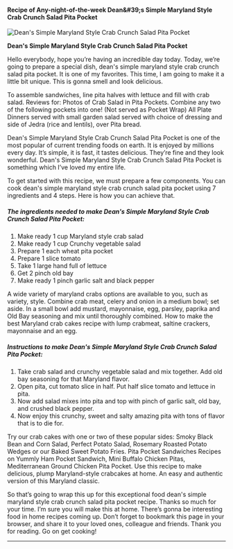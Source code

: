             

#### Recipe of Any-night-of-the-week Dean&amp;#39;s Simple Maryland Style Crab Crunch Salad Pita Pocket

![Dean's Simple Maryland Style Crab Crunch Salad Pita Pocket](https://img-global.cpcdn.com/recipes/5378909589733376/751x532cq70/deans-simple-maryland-style-crab-crunch-salad-pita-pocket-recipe-main-photo.jpg)

**Dean's Simple Maryland Style Crab Crunch Salad Pita Pocket**

Hello everybody, hope you’re having an incredible day today. Today, we’re going to prepare a special dish, dean's simple maryland style crab crunch salad pita pocket. It is one of my favorites. This time, I am going to make it a little bit unique. This is gonna smell and look delicious.

To assemble sandwiches, line pita halves with lettuce and fill with crab salad. Reviews for: Photos of Crab Salad in Pita Pockets. Combine any two of the following pockets into one! (Not served as Pocket Wrap) All Plate Dinners served with small garden salad served with choice of dressing and side of Jedra (rice and lentils), over Pita bread.

Dean's Simple Maryland Style Crab Crunch Salad Pita Pocket is one of the most popular of current trending foods on earth. It is enjoyed by millions every day. It’s simple, it is fast, it tastes delicious. They’re fine and they look wonderful. Dean's Simple Maryland Style Crab Crunch Salad Pita Pocket is something which I’ve loved my entire life.

To get started with this recipe, we must prepare a few components. You can cook dean's simple maryland style crab crunch salad pita pocket using 7 ingredients and 4 steps. Here is how you can achieve that.

##### The ingredients needed to make Dean's Simple Maryland Style Crab Crunch Salad Pita Pocket:

1.  Make ready 1 cup Maryland style crab salad
2.  Make ready 1 cup Crunchy vegetable salad
3.  Prepare 1 each wheat pita pocket
4.  Prepare 1 slice tomato
5.  Take 1 large hand full of lettuce
6.  Get 2 pinch old bay
7.  Make ready 1 pinch garlic salt and black pepper

A wide variety of maryland crabs options are available to you, such as variety, style. Combine crab meat, celery and onion in a medium bowl; set aside. In a small bowl add mustard, mayonnaise, egg, parsley, paprika and Old Bay seasoning and mix until thoroughly combined. How to make the best Maryland crab cakes recipe with lump crabmeat, saltine crackers, mayonnaise and an egg.

##### Instructions to make Dean's Simple Maryland Style Crab Crunch Salad Pita Pocket:

1.  Take crab salad and crunchy vegetable salad and mix together. Add old bay seasoning for that Maryland flavor.
2.  Open pita, cut tomato slice in half. Put half slice tomato and lettuce in pita.
3.  Now add salad mixes into pita and top with pinch of garlic salt, old bay, and crushed black pepper.
4.  Now enjoy this crunchy, sweet and salty amazing pita with tons of flavor that is to die for.

Try our crab cakes with one or two of these popular sides: Smoky Black Bean and Corn Salad, Perfect Potato Salad, Rosemary Roasted Potato Wedges or our Baked Sweet Potato Fries. Pita Pocket Sandwiches Recipes on Yummly Ham Pocket Sandwich, Mini Buffalo Chicken Pitas, Mediterranean Ground Chicken Pita Pocket. Use this recipe to make delicious, plump Maryland-style crabcakes at home. An easy and authentic version of this Maryland classic.

So that’s going to wrap this up for this exceptional food dean's simple maryland style crab crunch salad pita pocket recipe. Thanks so much for your time. I’m sure you will make this at home. There’s gonna be interesting food in home recipes coming up. Don’t forget to bookmark this page in your browser, and share it to your loved ones, colleague and friends. Thank you for reading. Go on get cooking!

* * *